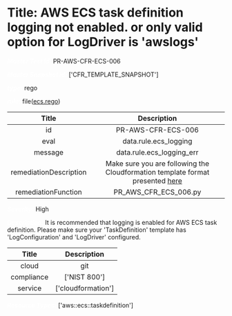 



# Title: AWS ECS task definition logging not enabled. or only valid option for LogDriver is 'awslogs'


***<font color="white">Master Test Id:</font>*** PR-AWS-CFR-ECS-006

***<font color="white">Master Snapshot Id:</font>*** ['CFR_TEMPLATE_SNAPSHOT']

***<font color="white">type:</font>*** rego

***<font color="white">rule:</font>*** file([ecs.rego])  
  
  
  
  

|Title|Description|
| :---: | :---: |
|id|PR-AWS-CFR-ECS-006|
|eval|data.rule.ecs_logging|
|message|data.rule.ecs_logging_err|
|remediationDescription|Make sure you are following the Cloudformation template format presented <a href='https://docs.aws.amazon.com/AWSCloudFormation/latest/UserGuide/aws-resource-ecs-taskdefinition.html' target='_blank'>here</a>|
|remediationFunction|PR_AWS_CFR_ECS_006.py|


***<font color="white">Severity:</font>*** High

***<font color="white">Description:</font>*** It is recommended that logging is enabled for AWS ECS task definition. Please make sure your 'TaskDefinition' template has 'LogConfiguration' and 'LogDriver' configured.  
  
  

|Title|Description|
| :---: | :---: |
|cloud|git|
|compliance|['NIST 800']|
|service|['cloudformation']|


***<font color="white">Resource Types:</font>*** ['aws::ecs::taskdefinition']


[ecs.rego]: https://github.com/prancer-io/prancer-compliance-test/tree/master/aws/iac/ecs.rego
